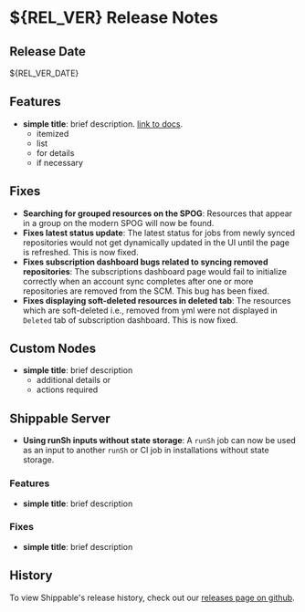 # ${REL_VER} Release Notes

## Release Date

${REL_VER_DATE}

## Features

- **simple title**: brief description. [link to docs](#).
  - itemized
  - list
  - for details
  - if necessary

## Fixes

- **Searching for grouped resources on the SPOG**: Resources that appear in a group on the modern SPOG will now be found.
- **Fixes latest status update**: The latest status for jobs from newly synced repositories would not get dynamically updated in the UI until the page is refreshed. This is now fixed.
- **Fixes subscription dashboard bugs related to syncing removed repositories**: The subscriptions dashboard page would fail to initialize correctly when an account sync completes after one or more repositories are removed from the SCM. This bug has been fixed.
- **Fixes displaying soft-deleted resources in deleted tab**: The resources which are soft-deleted i.e., removed from yml were not displayed in `Deleted` tab of subscription dashboard. This is now fixed.

## Custom Nodes

- **simple title**: brief description
  - additional details or
  - actions required

## Shippable Server

- **Using runSh inputs without state storage**: A `runSh` job can now be used as an input to another `runSh` or CI job in installations without state storage.

### Features

- **simple title**: brief description

### Fixes

- **simple title**: brief description

## History

To view Shippable's release history, check out our [releases page on github](https://github.com/Shippable/admiral/releases).
